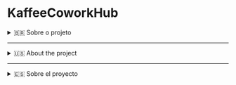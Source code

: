 # KaffeeCoworkHub

<details id="pt-br">
<summary>🇧🇷 Sobre o projeto</summary>
<br>
Bem-vindo ao KaffeeCoworkHub! Este é um projeto de faculdade desenvolvido para a disciplina de Programação Orientada a Objetos (POO) em Java, com o objetivo de aplicar conceitos de POO em um sistema simples para gerenciamento de espaços de coworking. O projeto foca na prática de design de software, encapsulamento, herança e polimorfismo, utilizando Java como linguagem principal.

### Descrição do Projeto

O KaffeeCoworkHub é uma aplicação desktop projetada para facilitar a gestão de espaços de coworking. O sistema permite o cadastro de usuários (clientes e administradores), reserva de mesas e salas, controle de pagamentos e geração de relatórios básicos. Este projeto foi criado para reforçar conceitos de Programação Orientada a Objetos, como classes, objetos, herança, polimorfismo e encapsulamento, em um contexto prático e funcional. O sistema é executado localmente e utiliza uma interface de console para interação com o usuário.

### Curiosidade

O nome "KaffeeCoworkHub" vem da palavra alemã "Kaffee", que significa "café" em português, simbolizando a energia e a colaboração essenciais em espaços de coworking, onde profissionais se reúnem para trabalhar e criar. Curiosamente, o nome também faz uma analogia com a linguagem de programação Java, usada no projeto. Assim como o café proporciona energia para impulsionar a produtividade, Java oferece robustez e versatilidade para "energizar" o desenvolvimento do sistema, tornando-o eficiente e adaptável.

### Tecnologias Utilizadas

- Java
- Git e GitHub

### Funcionalidades

- Cadastro e gerenciamento de usuários
- Reserva de mesas e salas de reunião
- Controle de pagamentos e status de reservas
- Geração de relatórios de ocupação e faturamento
- Interface de console simples e funcional

### Como Usar

1. Acesse o repositório: [KaffeeCoworkHub](https://github.com/tutujokes/KaffeeCoworkHub.git)
2. Clone o repositório e compile o projeto.
3. Execute o projeto e siga as instruções no console.

</details>

---

<details id="english">
<summary>🇺🇸 About the project</summary>
<br>
Welcome to KaffeeCoworkHub! This is a college project developed for the Object-Oriented Programming (OOP) course in Java, aimed at applying OOP concepts in a simple coworking space management system. The project focuses on practicing software design, encapsulation, inheritance, and polymorphism using Java as the primary language.

### Project Description

KaffeeCoworkHub is a desktop application designed to streamline the management of coworking spaces. The system enables user registration (clients and administrators), desk and meeting room reservations, payment tracking, and basic report generation. This project was created to reinforce Object-Oriented Programming concepts, such as classes, objects, inheritance, polymorphism, and encapsulation, in a practical and functional context. The system runs locally and uses a console interface for user interaction.

### Fun Fact

The name "KaffeeCoworkHub" comes from the German word "Kaffee," which means "coffee" in English, symbolizing the energy and collaboration essential in coworking spaces where professionals gather to work and create. Interestingly, the name also draws an analogy to the Java programming language used in the project. Just as coffee provides energy to boost productivity, Java offers robustness and versatility to "power" the system's development, making it efficient and adaptable.

### Technologies Used

- Java
- Git and GitHub

### Features

- User registration and management
- Desk and meeting room reservation
- Payment tracking and reservation status
- Generation of occupancy and revenue reports
- Simple and functional console interface

### How to Use

1. Access the repository: [KaffeeCoworkHub](https://github.com/tutujokes/KaffeeCoworkHub.git)
2. Clone the repository and compile the project.
3. Run the project and follow the console instructions.

</details>

---

<details id="espanol">
<summary>🇪🇸 Sobre el proyecto</summary>
<br>
¡Bienvenido a KaffeeCoworkHub! Este es un proyecto universitario desarrollado para la asignatura de Programación Orientada a Objetos (POO) en Java, con el objetivo de aplicar conceptos de POO en un sistema simple para la gestión de espacios de coworking. El proyecto se centra en practicar el diseño de software, encapsulamiento, herencia y polimorfismo utilizando Java como lenguaje principal.

### Descripción del Proyecto

KaffeeCoworkHub es una aplicación de escritorio diseñada para optimizar la gestión de espacios de coworking. El sistema permite el registro de usuarios (clientes y administradores), la reserva de escritorios y salas de reuniones, el seguimiento de pagos y la generación de informes básicos. Este proyecto fue creado para reforzar conceptos de Programación Orientada a Objetos, como clases, objetos, herencia, polimorfismo y encapsulamiento, en un contexto práctico y funcional. El sistema se ejecuta localmente y utiliza una interfaz de consola para la interacción con el usuario.

### Curiosidad

El nombre "KaffeeCoworkHub" proviene de la palabra alemana "Kaffee", que significa "café" en español, simbolizando la energía y la colaboración esenciales en los espacios de coworking, donde los profesionales se reúnen para trabajar y crear. Curiosamente, el nombre también establece una analogía con el lenguaje de programación Java utilizado en el proyecto. Así como el café proporciona energía para impulsar la productividad, Java ofrece robustez y versatilidad para "energizar" el desarrollo del sistema, haciéndolo eficiente y adaptable.

### Tecnologías Utilizadas

- Java
- Git y GitHub

### Funcionalidades

- Registro y gestión de usuarios
- Reserva de escritorios y salas de reuniones
- Seguimiento de pagos y estado de reservas
- Generación de informes de ocupación y facturación
- Interfaz de consola simple y funcional

### Cómo Usar

1. Accede al repositorio: [KaffeeCoworkHub](https://github.com/tutujokes/KaffeeCoworkHub.git)
2. Clona el repositorio y compila el proyecto.
3. Ejecuta el proyecto y sigue las instrucciones en la consola.

</details>
